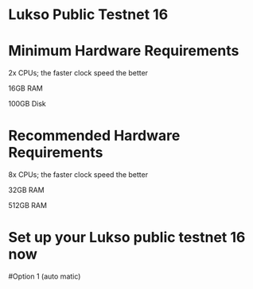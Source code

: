 # Lukso Public Testnet 16

# Minimum Hardware Requirements

2x CPUs; the faster clock speed the better

16GB RAM

100GB Disk

# Recommended Hardware Requirements

8x CPUs; the faster clock speed the better

32GB RAM

512GB RAM

# Set up your Lukso public testnet 16 now
#Option 1 (auto matic)
